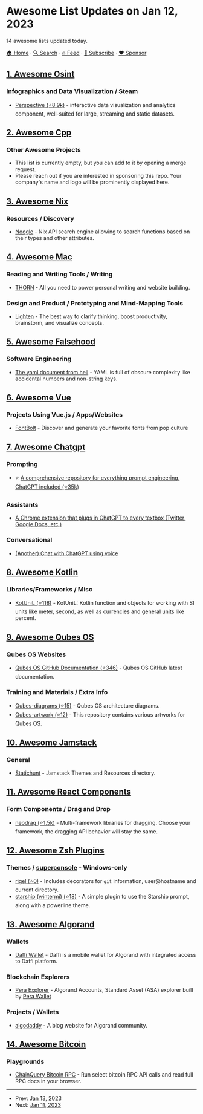 # Awesome List Updates on Jan 12, 2023

14 awesome lists updated today.

[🏠 Home](/README.md) · [🔍 Search](https://www.trackawesomelist.com/search/) · [🔥 Feed](https://www.trackawesomelist.com/rss.xml) · [📮 Subscribe](https://trackawesomelist.us17.list-manage.com/subscribe?u=d2f0117aa829c83a63ec63c2f&id=36a103854c) · [❤️  Sponsor](https://github.com/sponsors/theowenyoung)



## [1. Awesome Osint](/content/jivoi/awesome-osint/README.md)

### Infographics and Data Visualization / Steam

*   [Perspective (⭐8.9k)](https://github.com/finos/perspective) - interactive data visualization and analytics component, well-suited for large, streaming and static datasets.

## [2. Awesome Cpp](/content/fffaraz/awesome-cpp/README.md)

### Other Awesome Projects

*   This list is currently empty, but you can add to it by opening a merge request.
*   Please reach out if you are interested in sponsoring this repo. Your company's name and logo will be prominently displayed here.

## [3. Awesome Nix](/content/nix-community/awesome-nix/README.md)

### Resources / Discovery

*   [Noogle](https://noogle.dev/) - Nix API search engine allowing to search functions based on their types and other attributes.

## [4. Awesome Mac](/content/jaywcjlove/awesome-mac/README.md)

### Reading and Writing Tools / Writing

*   [THORN](https://thorn.so) - All you need to power personal writing and website building.

### Design and Product / Prototyping and Mind-Mapping Tools

*   [Lighten](https://lighten-test.xmind.net) - The best way to clarify thinking, boost productivity, brainstorm, and visualize concepts.

## [5. Awesome Falsehood](/content/kdeldycke/awesome-falsehood/README.md)

### Software Engineering

*   [The yaml document from hell](https://ruudvanasseldonk.com/2023/01/11/the-yaml-document-from-hell) - YAML is full of obscure complexity like accidental numbers and non-string keys.

## [6. Awesome Vue](/content/vuejs/awesome-vue/README.md)

### Projects Using Vue.js / Apps/Websites

*   [FontBolt](https://www.fontbolt.com/) - Discover and generate your favorite fonts from pop culture

## [7. Awesome Chatgpt](/content/saharmor/awesome-chatgpt/README.md)

### Prompting

*   ⭐️ [A comprehensive repository for everything prompt engineering, ChatGPT included (⭐35k)](https://github.com/dair-ai/Prompt-Engineering-Guide)

### Assistants

*   [A Chrome extension that plugs in ChatGPT to every textbox (Twitter, Google Docs, etc.)](https://twitter.com/gabe_ragland/status/1599466486422470656)

### Conversational

*   [(Another) Chat with ChatGPT using voice](https://huggingface.co/spaces/fffiloni/whisper-to-chatGPT)

## [8. Awesome Kotlin](/content/KotlinBy/awesome-kotlin/README.md)

### Libraries/Frameworks / Misc

*   [KotUniL (⭐118)](https://github.com/vsirotin/si-units) - KotUniL: Kotlin function and objects for working with SI units like meter, second, as well as currencies and general units like percent.

## [9. Awesome Qubes OS](/content/xn0px90/Awesome-Qubes-OS/README.md)

### Qubes OS Websites

*   [Qubes OS GitHub Documentation (⭐346)](https://github.com/QubesOS/qubes-doc) - Qubes OS GitHub latest documentation.

### Training and Materials / Extra Info

*   [Qubes-diagrams (⭐15)](https://github.com/rootkovska/qubes-diagrams) - Qubes OS architecture diagrams.
*   [Qubes-artwork (⭐12)](https://github.com/QubesOS/qubes-artwork) - This repository contains various artworks for Qubes OS.

## [10. Awesome Jamstack](/content/automata/awesome-jamstack/README.md)

### General

*   [Statichunt](https://statichunt.com/) - Jamstack Themes and Resources directory.

## [11. Awesome React Components](/content/brillout/awesome-react-components/README.md)

### Form Components / Drag and Drop

*   [neodrag (⭐1.5k)](https://github.com/PuruVJ/neodrag) - Multi-framework libraries for dragging. Choose your framework, the dragging API behavior will stay the same.

## [12. Awesome Zsh Plugins](/content/unixorn/awesome-zsh-plugins/README.md)

### Themes / [superconsole](https://github.com/alexchmykhalo/superconsole) - Windows-only

*   [rigel (⭐0)](https://github.com/othiagos/rigel-zsh-theme/) - Includes decorators for `git` information, user\@hostname and current directory.
*   [starship (wintermi) (⭐18)](https://github.com/wintermi/zsh-starship) - A simple plugin to use the Starship prompt, along with a powerline theme.

## [13. Awesome Algorand](/content/aorumbayev/awesome-algorand/README.md)

### Wallets

*   [Daffi Wallet](https://www.daffi.me/) - Daffi is a mobile wallet for Algorand with integrated access to Daffi platform.

### Blockchain Explorers

*   [Pera Explorer](https://explorer.perawallet.app/) - Algorand Accounts, Standard Asset (ASA) explorer built by [Pera Wallet](https://perawallet.app/)

### Projects / Wallets

*   [algodaddy](https://www.algodaddy.org) - A blog website for Algorand community.

## [14. Awesome Bitcoin](/content/igorbarinov/awesome-bitcoin/README.md)

### Playgrounds

*   [ChainQuery Bitcoin RPC](https://chainquery.com) - Run select bitcoin RPC API calls and read full RPC docs in your browser.

---

- Prev: [Jan 13, 2023](/content/2023/01/13/README.md)
- Next: [Jan 11, 2023](/content/2023/01/11/README.md)
